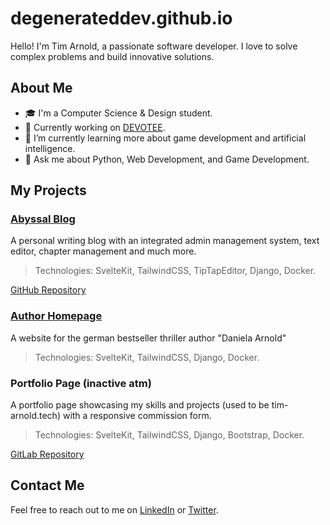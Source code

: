 # degenerateddev.github.io

Hello! I'm Tim Arnold, a passionate software developer. I love to solve complex problems and build innovative solutions.

## About Me

- 🎓 I'm a Computer Science & Design student.
- 💼 Currently working on [DEVOTEE](https://devotee.fans/).
- 🌱 I’m currently learning more about game development and artificial intelligence.
- 💬 Ask me about Python, Web Development, and Game Development.

## My Projects

### [Abyssal Blog](https://abyssal.blog/)
A personal writing blog with an integrated admin management system, text editor, chapter management and much more.
> Technologies: SvelteKit, TailwindCSS, TipTapEditor, Django, Docker.

[GitHub Repository](https://github.com/degenerateddev/AbyssalWritings)

### [Author Homepage](https://daniela-arnold.de)
A website for the german bestseller thriller author "Daniela Arnold"
> Technologies: SvelteKit, TailwindCSS, Django, Docker.

### Portfolio Page (inactive atm)
A portfolio page showcasing my skills and projects (used to be tim-arnold.tech) with a responsive commission form.
> Technologies: SvelteKit, TailwindCSS, Django, Bootstrap, Docker.

[GitLab Repository](https://gitlab.com/frenggiefreelancing/portfolio)

## Contact Me

Feel free to reach out to me on [LinkedIn](https://www.linkedin.com/in/tim-arnold-22a035254/) or [Twitter](https://twitter.com/DegeneratedDev).
